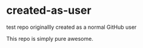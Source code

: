 # created-as-user
test repo originallly created as a normal GitHub user

This repo is simply pure awesome.
